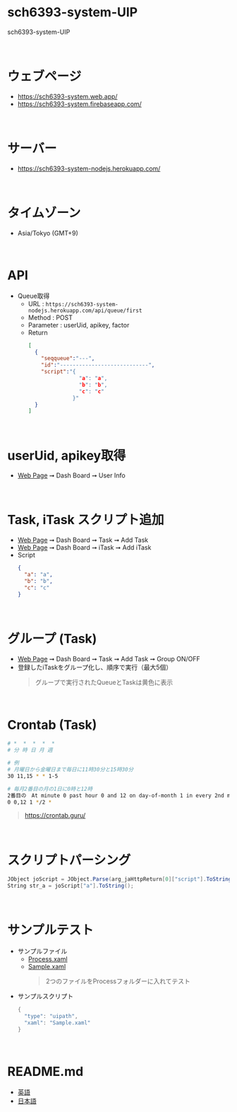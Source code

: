 # sch6393-system-UIP
sch6393-system-UIP

<br>

# ウェブページ
* https://sch6393-system.web.app/
* https://sch6393-system.firebaseapp.com/

<br>

# サーバー
* https://sch6393-system-nodejs.herokuapp.com/

<br>

# タイムゾーン
* Asia/Tokyo (GMT+9)

<br>

# API
* Queue取得
  * URL : `https://sch6393-system-nodejs.herokuapp.com/api/queue/first`
  * Method : POST
  * Parameter : userUid, apikey, factor
  * Return
    ```JSON
    [
      {
        "seqqueue":"---",
        "id":"----------------------------",
        "script":"{
                    "a": "a",
                    "b": "b",
                    "c": "c"
                  }"
      }
    ]
    ```

<br>

# userUid, apikey取得
* [Web Page](#Web-Page) ➞ Dash Board ➞ User Info

<br>

# Task, iTask スクリプト追加
* [Web Page](#Web-Page) ➞ Dash Board ➞ Task ➞ Add Task
* [Web Page](#Web-Page) ➞ Dash Board ➞ iTask ➞ Add iTask
* Script
  ```JSON
  {
    "a": "a",
    "b": "b",
    "c": "c"
  }
  ```

<br>

# グループ (Task)
* [Web Page](#Web-Page) ➞ Dash Board ➞ Task ➞ Add Task ➞ Group ON/OFF
* 登録したiTaskをグループ化し、順序で実行（最大5個）
  >グループで実行されたQueueとTaskは黄色に表示

<br>

# Crontab (Task)
```sh
# *  *  *  *  *
# 分 時 日 月 週

# 例
# 月曜日から金曜日まで毎日に11時30分と15時30分
30 11,15 * * 1-5

# 毎月2番目の月の1日に0時と12時
2番目の　At minute 0 past hour 0 and 12 on day-of-month 1 in every 2nd month
0 0,12 1 */2 *
```
>https://crontab.guru/

<br>

# スクリプトパーシング
```C#
JObject joScript = JObject.Parse(arg_jaHttpReturn[0]["script"].ToString());
String str_a = joScript["a"].ToString();
```

<br>

# サンプルテスト
* サンプルファイル
  * [Process.xaml](Process.xaml)
  * [Sample.xaml](Sample.xaml)
    >2つのファイルをProcessフォルダーに入れてテスト
* サンプルスクリプト
  ```C#
  {
    "type": "uipath",
    "xaml": "Sample.xaml"
  }
  ```

<br>

# README.md
* [英語](README.md)
* [日本語](README_JP.md)
